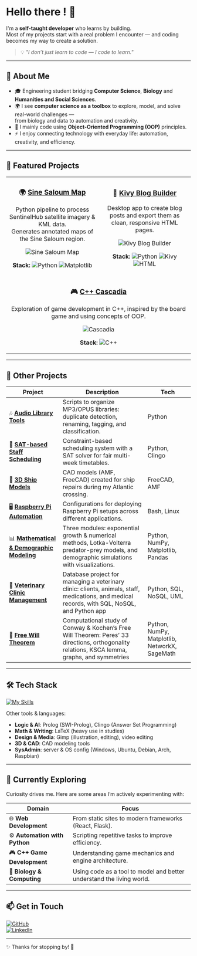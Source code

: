 # Hello there ! 👋  

I'm a **self-taught developer** who learns by building.  
Most of my projects start with a real problem I encounter — and coding becomes my way to create a solution.  

> 💡 *"I don’t just learn to code — I code to learn."*  

---

## 🚀 About Me  

- 🎓 Engineering student bridging **Computer Science**, **Biology** and **Humanities and Social Sciences**.  
- 🌍 I see **computer science as a toolbox** to explore, model, and solve real-world challenges —  
  from biology and data to automation and creativity.  
- 🔭 I mainly code using **Object-Oriented Programming (OOP)** principles.  
- ⚡ I enjoy connecting technology with everyday life: automation, creativity, and efficiency.  

---

## 🌟 Featured Projects  

<div align="center">

<table>
<tr>
<td width="50%" align="center">
  
### 🌍 [Sine Saloum Map](https://github.com/yan-sln/Sine-Saloum-Map)  
Python pipeline to process SentinelHub satellite imagery & KML data.  
Generates annotated maps of the Sine Saloum region.  

![Sine Saloum Map](https://user-images.githubusercontent.com/110732997/220370356-804d294e-cd22-4a8b-aaeb-c1270a721d2c.png)

**Stack:** ![Python](https://img.shields.io/badge/-Python-3776AB?logo=python&logoColor=white) ![Matplotlib](https://img.shields.io/badge/-Matplotlib-11557c?logo=python&logoColor=white)

</td>
<td width="50%" align="center">
  
### 📰 [Kivy Blog Builder](https://github.com/yan-sln/kivy-blog-builder)  
Desktop app to create blog posts and export them as clean, responsive HTML pages.  

![Kivy Blog Builder](https://github.com/user-attachments/assets/3b3f3cc4-2772-4024-8d04-1a913c5aa4b4)  

**Stack:** ![Python](https://img.shields.io/badge/-Python-3776AB?logo=python&logoColor=white) ![Kivy](https://img.shields.io/badge/-Kivy-ff9900?logo=python&logoColor=white) ![HTML](https://img.shields.io/badge/-HTML-E34F26?logo=html5&logoColor=white)

</td>
</tr>

<tr>
<td colspan="2" align="center">

### 🎮 [C++ Cascadia](https://github.com/yan-sln/Cascadia)  
Exploration of game development in C++, inspired by the board game and using concepts of OOP.  

![Cascadia](https://github.com/user-attachments/assets/d0370786-d649-4170-b4d6-95d7df957dad)  

**Stack:** ![C++](https://img.shields.io/badge/-C++-00599C?logo=cplusplus&logoColor=white)

</td>
</tr>
</table>

</div>

---

## 🧩 Other Projects  

| Project | Description | Tech |
|---------|-------------|------|
| 🎶 [**Audio Library Tools**](https://github.com/yan-sln/MP3-Co) | Scripts to organize MP3/OPUS libraries: duplicate detection, renaming, tagging, and classification. | Python |
| 📅 [**SAT-based Staff Scheduling**](https://github.com/yan-sln/sat-planning) | Constraint-based scheduling system with a SAT solver for fair multi-week timetables. | Python, Clingo |
| 🚢 [**3D Ship Models**](https://github.com/yan-sln/Nautical3DModels) | CAD models (AMF, FreeCAD) created for ship repairs during my Atlantic crossing. | FreeCAD, AMF |
| 🖥️ [**Raspberry Pi Automation**](https://github.com/yan-sln/RaspMe) | Configurations for deploying Raspberry Pi setups across different applications. | Bash, Linux |
| 📊 [**Mathematical & Demographic Modeling**](https://github.com/yan-sln/MT39--Mathematical-Demographic-Modeling-Project) | Three modules: exponential growth & numerical methods, Lotka-Volterra predator-prey models, and demographic simulations with visualizations. | Python, NumPy, Matplotlib, Pandas |
| 🐾 [**Veterinary Clinic Management**](https://github.com/yan-sln/NF18) | Database project for managing a veterinary clinic: clients, animals, staff, medications, and medical records, with SQL, NoSQL, and Python app | Python, SQL, NoSQL, UML |
| 🎲 [**Free Will Theorem**](https://github.com/yan-sln/Free-Will-Theorem) | Computational study of Conway & Kochen’s Free Will Theorem: Peres’ 33 directions, orthogonality relations, KSCA lemma, graphs, and symmetries | Python, NumPy, Matplotlib, NetworkX, SageMath |


---

## 🛠️ Tech Stack  

[![My Skills](https://skillicons.dev/icons?i=python,cpp,js,html,css,git,linux,arduino,figma,mysql,r,raspberrypi&perline=7)](https://skillicons.dev)  

Other tools & languages:  
- **Logic & AI**: Prolog (SWI-Prolog), Clingo (Answer Set Programming)  
- **Math & Writing**: LaTeX (heavy use in studies)  
- **Design & Media**: Gimp (illustration, editing), video editing  
- **3D & CAD**: CAD modeling tools  
- **SysAdmin**: server & OS config (Windows, Ubuntu, Debian, Arch, Raspbian)  

---

## 🌱 Currently Exploring  

Curiosity drives me. Here are some areas I’m actively experimenting with:  

| Domain | Focus |
|--------|-------|
| 🌐 **Web Development** | From static sites to modern frameworks (React, Flask). |
| ⚙️ **Automation with Python** | Scripting repetitive tasks to improve efficiency. |
| 🎮 **C++ Game Development** | Understanding game mechanics and engine architecture. |
| 🧬 **Biology & Computing** | Using code as a tool to model and better understand the living world. |

---

## 📫 Get in Touch  

[![GitHub](https://img.shields.io/badge/GitHub-Yan--Sln-181717?logo=github)](https://github.com/yan-sln)  
[![LinkedIn](https://img.shields.io/badge/LinkedIn-Yan--Sln-0A66C2?logo=linkedin)](https://www.linkedin.com/in/yan-sln)   

---

✨ Thanks for stopping by! 🚀  
